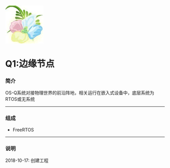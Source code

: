 ﻿[![sites](docs/os-q.png)](http://www.os-q.com)

# Q1:边缘节点

### 简介

OS-Q系统对接物理世界的前沿阵地，相关运行在嵌入式设备中，底层系统为RTOS或无系统

---

### 组成

- FreeRTOS


---

### 说明

2018-10-17: 创建工程

